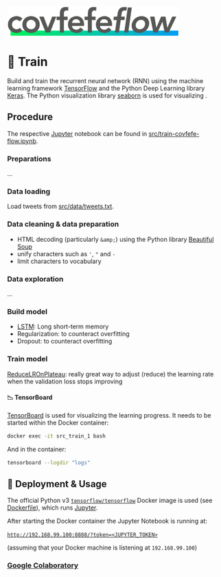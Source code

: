 <img src="../design/logo/covfefe-flow-logo.png" alt="covfefe-flow logo" style="max-width:100%;" width="400px" height="70px">

# :running: Train

Build and train the recurrent neural network (RNN) using the machine learning framework [TensorFlow](https://www.tensorflow.org) and the Python Deep Learning library [Keras](https://keras.io).
The Python visualization library [seaborn](https://seaborn.pydata.org) is used for visualizing .


## Procedure

The respective [Jupyter](http://jupyter.org) notebook can be found in [src/train-covfefe-flow.ipynb](src/train-covfefe-flow.ipynb).

### Preparations
...


### Data loading
Load tweets from [src/data/tweets.txt](./src/data/tweets.txt).


### Data cleaning & data preparation
- HTML decoding (particularly `&amp;`) using the Python library [Beautiful Soup](https://www.crummy.com/software/BeautifulSoup/bs4/doc/)
- unify characters such as `'`, `"` and `-`
- limit characters to vocabulary


### Data exploration
...


### Build model
- [LSTM](https://keras.io/layers/recurrent/#lstm): Long short-term memory
- Regularization: to counteract overfitting
- Dropout: to counteract overfitting


### Train model
[ReduceLROnPlateau](https://keras.io/callbacks/#reducelronplateau): really great way to adjust (reduce) the learning rate when the validation loss stops improving


#### :chart_with_downwards_trend: TensorBoard
[TensorBoard](https://github.com/tensorflow/tensorboard) is used for visualizing the learning progress.
It needs to be started within the Docker container:

```bash
docker exec -it src_train_1 bash
```

And in the container:
```bash
tensorboard --logdir "logs"
```



## :rocket: Deployment & Usage
The official Python v3 [`tensorflow/tensorflow`](https://hub.docker.com/r/tensorflow/tensorflow/) Docker image is used (see [Dockerfile](./Dockerfile)), which runs [Jupyter](http://jupyter.org).

After starting the Docker container the Jupyter Notebook is running at:

[`http://192.168.99.100:8888/?token=<JUPYTER_TOKEN>`](http://192.168.99.100:8888/?token=<JUPYTER_TOKEN>)

(assuming that your Docker machine is listening at `192.168.99.100`)


### [Google Colaboratory](https://colab.research.google.com)
